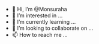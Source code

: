 - 👋 Hi, I’m @Monsuraha
- 👀 I’m interested in ...
- 🌱 I’m currently learning ...
- 💞️ I’m looking to collaborate on ...
- 📫 How to reach me ...

<!---
Monsuraha/Monsuraha is a ✨ special ✨ repository because its `README.md` (this file) appears on your GitHub profile.
You can click the Preview link to take a look at your changes.
--->
